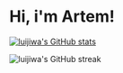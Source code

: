 # Hi, i'm Artem!

[![luijiwa's GitHub stats](https://github-readme-stats.vercel.app/api?username=luijiwa)](https://github.com/anuraghazra/github-readme-stats)

![luijiwa's GitHub streak](https://github-readme-streak-stats.herokuapp.com/?user=luijiwa)
